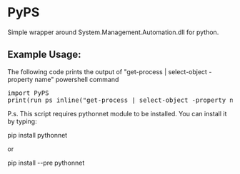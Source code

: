 # PyPS
Simple wrapper around System.Management.Automation.dll for python.

## Example Usage:
The following code prints the output of "get-process | select-object -property name" powershell command

<pre>
import PyPS
print(run_ps_inline("get-process | select-object -property name"))
</pre>


P.s. This script requires pythonnet module to be installed. You can install it by typing:

pip install pythonnet

or 

pip install --pre pythonnet
